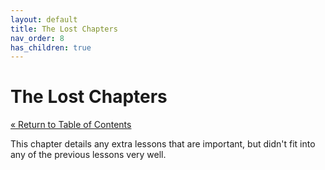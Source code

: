 ```yaml
---
layout: default
title: The Lost Chapters
nav_order: 8
has_children: true
---
```


# The Lost Chapters

[&laquo; Return to Table of Contents](../index.md)

This chapter details any extra lessons that are important, but didn't fit into any of the previous lessons very well.

